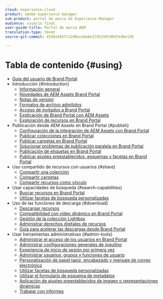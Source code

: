 ```yaml
---
cloud: experience-cloud
product: adobe experience manager
sub-product: portal de marca de Experience Manager
audience: usuario final
user-guide-title: Portal de marca AEM
translation-type: tm+mt
source-git-commit: 4548a365fc2240ace6e8e17d51507d697edbe130

---
```



# Tabla de contenido {#using}

+ [Guía del usuario de Brand Portal](using/home.md)
+ Introducción {#introduction}
   + [Información general](using/brand-portal.md)
   + [Novedades de AEM Assets Brand Portal](using/whats-new.md)
   + [Notas de versión](using/brand-portal-release-notes.md)
   + [Formatos de archivo admitidos](using/brand-portal-supported-formats.md)
   + [Acceso de invitados a Brand Portal](using/guest-access.md)
   + [Explicación de Brand Portal con AEM Assets](https://helpx.adobe.com/experience-manager/kt/assets/using/brand-portal-article-understand.html)
   + [Exploración de recursos en Brand Portal](using/browse-assets-brand-portal.md)
+ Publicación desde AEM Assets en Brand Portal {#publish}
   + [Configuración de la integración de AEM Assets con Brand Portal](https://helpx.adobe.com/experience-manager/6-5/assets/using/brand-portal-configuring-integration.html)
   + [Publicar colecciones en Brand Portal](https://helpx.adobe.com/experience-manager/6-5/assets/using/brand-portal-publish-collection.html)
   + [Publicar carpetas en Brand Portal](https://helpx.adobe.com/experience-manager/6-5/assets/using/brand-portal-publish-folder.html)
   + [Solucionar problemas de publicación paralela en Brand Portal](using/troubleshoot-parallel-publishing.md)
   + [Publicación de etiquetas en Brand Portal](using/brand-portal-publish-tags.md)
   + [Publicar ajustes preestablecidos, esquemas y facetas en Brand Portal](using/publish-schema-search-facets-presets.md)
+ Uso compartido de recursos con usuarios {#share}
   + [Compartir una colección](using/brand-portal-share-collection.md)
   + [Compartir carpetas](using/brand-portal-sharing-folders.md)
   + [Compartir recursos como vínculo](using/brand-portal-link-share.md)
+ Usar capacidades de búsqueda {#search-capabilities}
   + [Buscar recursos en Brand Portal](using/brand-portal-searching.md)
   + [Utilizar facetas de búsqueda personalizadas](using/brand-portal-search-facets.md)
+ Uso de las funciones de descarga {#download}
   + [Descargar recursos](using/brand-portal-download-users.md)
   + [Compatibilidad con vídeo dinámico en Brand Portal](using/dynamic-video-brand-portal.md)
   + [Gestión de la colección Lightbox](using/brand-portal-light-box.md)
   + [Administrar derechos digitales de recursos](using/manage-digital-rights-of-assets.md)
   + [Guía para acelerar las descargas desde Brand Portal](using/accelerated-download.md)
+ Usar herramientas administrativas {#admin-tools}
   + [Administrar el acceso de los usuarios en Brand Portal](using/access-configurations-brand-portal.md)
   + [Administrar configuraciones generales de inquilino](using/brand-portal-general-configuration.md)
   + [Experiencia de inicio de sesión por primera vez](using/brand-portal-onboarding.md)
   + [Administrar usuarios, grupos y funciones de usuario](using/brand-portal-adding-users.md)
   + [Personalización de papel tapiz, encabezado y mensaje de correo electrónico](using/brand-portal-branding.md)
   + [Utilizar facetas de búsqueda personalizadas](using/brand-portal-search-facets.md)
   + [Utilizar el formulario de esquema de metadatos](using/brand-portal-metadata-schemas.md)
   + [Aplicación de ajustes preestablecidos de imagen o representaciones dinámicas](using/brand-portal-image-presets.md)
   + [Trabajar con informes](using/brand-portal-reports.md)

